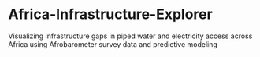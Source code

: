 # Africa-Infrastructure-Explorer
Visualizing infrastructure gaps in piped water and electricity access across Africa using Afrobarometer survey data and predictive modeling
